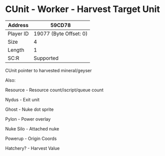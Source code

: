 
#  CUnit - Worker - Harvest Target Unit
Address   | 59CD78
----------|-------------
Player ID | 19077 (Byte Offset: 0)
Size 	  | 4
Length 	  | 1
SC:R      | Supported

CUnit pointer to harvested mineral/geyser

Also:
Resource - Resource count/iscript/queue count
Nydus - Exit unit
Ghost - Nuke dot sprite
Pylon - Power overlay
Nuke Silo - Attached nuke
Powerup - Origin Coords
Hatchery? - Harvest Value
